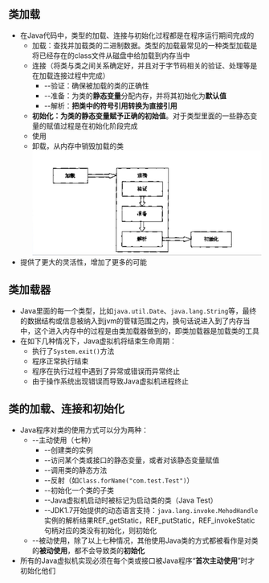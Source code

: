 ## 类加载
* 在Java代码中，类型的加载、连接与初始化过程都是在程序运行期间完成的
    * 加载：查找并加载类的二进制数据。类型的加载最常见的一种类型加载是将已经存在的class文件从磁盘中给加载到内存当中
    * 连接（将类与类之间关系确定好，并且对于字节码相关的验证、处理等是在加载连接过程中完成）
        * --验证：确保被加载的类的正确性
        * --准备：为类的**静态变量**分配内存，并将其初始化为**默认值**
        * --解析：**把类中的符号引用转换为直接引用**
    * **初始化：为类的静态变量赋予正确的初始值**。对于类型里面的一些静态变量的赋值过程是在初始化阶段完成
    * 使用
    * 卸载，从内存中销毁加载的类
    ![binaryTree](./image/01.png "binaryTree")
* 提供了更大的灵活性，增加了更多的可能
## 类加载器
* Java里面的每一个类型，比如`java.util.Date`、`java.lang.String`等，最终的数据结构或信息被纳入到jvm的管辖范围之内，换句话说进入到了内存当中，这个进入内存中的过程是由类加载器做到的，即类加载器是加载类的工具
* 在如下几种情况下，Java虚拟机将结束生命周期：
    * 执行了`System.exit()`方法
    * 程序正常执行结束
    * 程序在执行过程中遇到了异常或错误而异常终止
    * 由于操作系统出现错误而导致Java虚拟机进程终止
## 类的加载、连接和初始化
* Java程序对类的使用方式可以分为两种：
    * --主动使用（七种）
        * --创建类的实例
        * --访问某个类或接口的静态变量，或者对该静态变量赋值
        * --调用类的静态方法
        * --反射（如`Class.forName("com.test.Test")`）
        * --初始化一个类的子类
        * --Java虚拟机启动时被标记为启动类的类（Java Test）
        * --JDK1.7开始提供的动态语言支持：`java.lang.invoke.MehodHandle`实例的解析结果REF_getStatic，REF_putStatic，REF_invokeStatic句柄对应的类没有初始化，则初始化
    * --被动使用，除了以上七种情况，其他使用Java类的方式都被看作是对类的**被动使用**，都不会导致类的**初始化**
* 所有的Java虚拟机实现必须在每个类或接口被Java程序“**首次主动使用**”时才初始化他们
